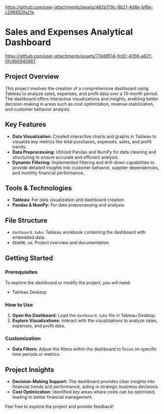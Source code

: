 
https://github.com/user-attachments/assets/482b179c-8b21-4d8e-bf6e-c296652fa21e
# Sales and Expenses Analytical Dashboard

https://github.com/user-attachments/assets/77e88514-fcd2-4056-a621-0fc9b0040667


## Project Overview

This project involves the creation of a comprehensive dashboard using Tableau to analyze sales, expenses, and profit data over a 13-month period. The dashboard offers interactive visualizations and insights, enabling better decision-making in areas such as cost optimization, revenue stabilization, and customer behavior analysis.

## Key Features

- **Data Visualization:** Created interactive charts and graphs in Tableau to visualize key metrics like total purchases, expenses, sales, and profit trends.
- **Data Preprocessing:** Utilized Pandas and NumPy for data cleaning and structuring to ensure accurate and efficient analysis.
- **Dynamic Filtering:** Implemented filtering and drill-down capabilities to provide detailed insights into customer behavior, supplier dependencies, and monthly financial performance.

## Tools & Technologies

- **Tableau:** For data visualization and dashboard creation.
- **Pandas & NumPy:** For data preprocessing and analysis.

## File Structure

- `dashboard.twbx`: Tableau workbook containing the dashboard with embedded data.
- `README.md`: Project overview and documentation.

## Getting Started

### Prerequisites

To explore the dashboard or modify the project, you will need:

- Tableau Desktop

### How to Use

1. **Open the Dashboard:** Load the `dashboard.twbx` file in Tableau Desktop.
2. **Explore Visualizations:** Interact with the visualizations to analyze sales, expenses, and profit data.

### Customization

- **Data Filters:** Adjust the filters within the dashboard to focus on specific time periods or metrics.

## Project Insights

- **Decision-Making Support:** The dashboard provides clear insights into financial trends and performance, aiding in strategic business decisions.
- **Cost Optimization:** Identified key areas where costs can be optimized, leading to better financial management.


Feel free to explore the project and provide feedback!
